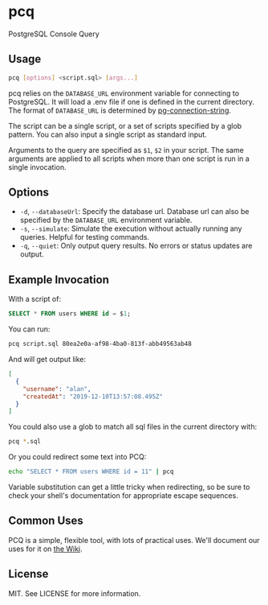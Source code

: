 # pcq

PostgreSQL Console Query

## Usage

```sh
pcq [options] <script.sql> [args...]
```

pcq relies on the `DATABASE_URL` environment variable for connecting to
PostgreSQL. It will load a .env file if one is defined in the current directory.
The format of `DATABASE_URL` is determined by
[pg-connection-string](https://github.com/iceddev/pg-connection-string).

The script can be a single script, or a set of scripts specified by a glob
pattern. You can also input a single script as standard input.

Arguments to the query are specified as `$1`, `$2` in your script. The same
arguments are applied to all scripts when more than one script is run in a
single invocation.

## Options

- `-d`, `--databaseUrl`: Specify the database url. Database url can also be
  specified by the `DATABASE_URL` environment variable.
- `-s`, `--simulate`: Simulate the execution without actually running any
  queries. Helpful for testing commands.
- `-q`, `--quiet`: Only output query results. No errors or status updates are
  output.

## Example Invocation

With a script of:

```sql
SELECT * FROM users WHERE id = $1;
```

You can run:

```sh
pcq script.sql 80ea2e0a-af98-4ba0-813f-abb49563ab48
```

And will get output like:

```json
[
  {
    "username": "alan",
    "createdAt": "2019-12-10T13:57:08.495Z"
  }
]
```

You could also use a glob to match all sql files in the current directory with:

```sh
pcq *.sql
```

Or you could redirect some text into PCQ:

```sh
echo "SELECT * FROM users WHERE id = 11" | pcq
```

Variable substitution can get a little tricky when redirecting, so be sure to check your shell's documentation for appropriate escape sequences.

## Common Uses

PCQ is a simple, flexible tool, with lots of practical uses. We'll document our uses for it on [the Wiki](https://github.com/with-cardinal/pcq/wiki/Migrations).

## License

MIT. See LICENSE for more information.
